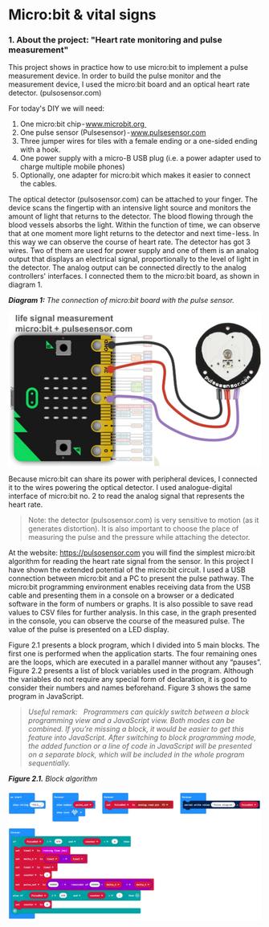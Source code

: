 # Micro:bit & vital signs

### 1. About the project: "Heart rate monitoring and pulse measurement"
This project shows in practice how to use micro:bit to implement a pulse measurement device. In order to build the pulse monitor and the measurement device, I used the micro:bit board and an optical heart rate detector. (pulsosensor.com)

For today's DIY we will need:

1) One micro:bit chip - www.microbit.org 
1) One pulse sensor (Pulsesensor) - www.pulsesensor.com
1) Three jumper wires for tiles with a female ending or a one-sided ending with a hook.
1) One power supply with a micro-B USB plug (i.e. a power adapter used to charge multiple mobile phones)
1) Optionally, one adapter for micro:bit which makes it easier to connect the cables.

The optical detector (pulsosensor.com) can be attached to your finger. The device scans the fingertip with an intensive light source and monitors the amount of light that returns to the detector. The blood flowing through the blood vessels absorbs the light. Within the function of time, we can observe that at one moment more light returns to the detector and next time - less. In this way we can observe the course of heart rate. The detector has got 3 wires. Two of them are used for power supply and one of them is an analog output that displays an electrical signal, proportionally to the level of light in the detector. The analog output can be connected directly to the analog controllers' interfaces. I connected them to the micro:bit board, as shown in diagram 1.

***Diagram 1:** The connection of micro:bit board with the pulse sensor.*

![Connection of micro:bit and pulsosensor](./microbit-and-pulsosensor.jpg?raw=true)


Because micro:bit can share its power with peripheral devices, I connected it to the wires powering the optical detector. I used analogue-digital interface of micro:bit no. 2 to read the analog signal that represents the heart rate.

>Note: the detector (pulsosensor.com) is very sensitive to motion (as it generates distortion). It is also important to choose the place of measuring the pulse and the pressure while attaching the detector.

At the website: https://pulsosensor.com you will find the simplest micro:bit algorithm for reading the heart rate signal from the sensor. In this project I have shown the extended potential of the micro:bit circuit. I used a USB connection between micro:bit and a PC to present the pulse pathway. The micro:bit programming environment enables receiving data from the USB cable and presenting them in a console on a browser or a dedicated software in the form of numbers or graphs. It is also possible to save read values to CSV files for further analysis. In this case, in the graph presented in the console, you can observe the course of the measured pulse. The value of the pulse is presented on a LED display.

Figure 2.1 presents a block program, which I divided into 5 main blocks. The first one is performed when the application starts. The four remaining ones are the loops, which are executed in a parallel manner without any “pauses”. Figure 2.2 presents a list of block variables used in the program. Although the variables do not require any special form of declaration, it is good to consider their numbers and names beforehand. Figure 3 shows the same program in JavaScript.

>*Useful remark:&nbsp;&nbsp;
Programmers can quickly switch between a block programming view and a JavaScript view. Both modes can be combined. If you’re missing a block, it would be easier to get this feature into JavaScript. After switching to block programming mode, the added function or a line of code in JavaScript will be presented on a separate block, which will be included in the whole program sequentially.*

***Figure 2.1.** Block algorithm*

![Makecode algorithm - block code](./MakeCode.jpg)
